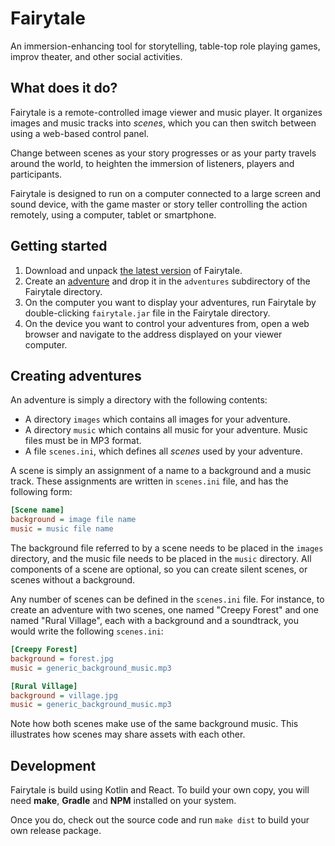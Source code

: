 Fairytale
=========
An immersion-enhancing tool for storytelling, table-top role playing games,
improv theater, and other social activities.

What does it do?
----------------
Fairytale is a remote-controlled image viewer and music player.
It organizes images and music tracks into _scenes_, which you can then
switch between using a web-based control panel.

Change between scenes as your story progresses or as your party travels around
the world, to heighten the immersion of listeners, players and participants.

Fairytale is designed to run on a computer connected to a large
screen and sound device, with the game master or story teller controlling
the action remotely, using a computer, tablet or smartphone.

Getting started
---------------

1. Download and unpack
   [the latest version](https://github.com/valderman/fairytale/releases/latest)
   of Fairytale.
2. Create an [adventure](#adventures) and drop it in the `adventures`
   subdirectory of the Fairytale directory.
3. On the computer you want to display your adventures, run Fairytale by
   double-clicking `fairytale.jar` file in the Fairytale directory.
4. On the device you want to control your adventures from, open a web browser
   and navigate to the address displayed on your viewer computer.

Creating adventures
-------------------
<span id="adventures"></span>
An adventure is simply a directory with the following contents:
* A directory `images` which contains all images for your adventure.
* A directory `music` which contains all music for your adventure.
  Music files must be in MP3 format.
* A file `scenes.ini`, which defines all *scenes* used by your adventure.

A scene is simply an assignment of a name to a background and a music track.
These assignments are written in `scenes.ini` file, and has the following form:

```ini
[Scene name]
background = image file name
music = music file name
```

The background file referred to by a scene needs to be placed in the `images`
directory, and the music file needs to be placed in the `music` directory.
All components of a scene are optional, so you can create silent scenes,
or scenes without a background.

Any number of scenes can be defined in the `scenes.ini` file.
For instance, to create an adventure with two scenes,
one named "Creepy Forest" and one named "Rural Village",
each with a background and a soundtrack, you would write the following
`scenes.ini`:

```ini
[Creepy Forest]
background = forest.jpg
music = generic_background_music.mp3

[Rural Village]
background = village.jpg
music = generic_background_music.mp3
```

Note how both scenes make use of the same background music.
This illustrates how scenes may share assets with each other.

Development
-----------
Fairytale is build using Kotlin and React.
To build your own copy, you will need **make**, **Gradle** and **NPM**
installed on your system.

Once you do, check out the source code and run `make dist` to build your own
release package.